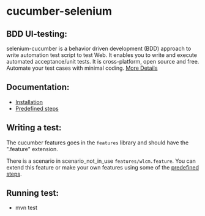 cucumber-selenium
=================

BDD UI-testing:
-----------------

selenium-cucumber is a behavior driven development (BDD) approach to write automation test script to test Web.
It enables you to write and execute automated acceptance/unit tests.
It is cross-platform, open source and free.
Automate your test cases with minimal coding.
[More Details](http://seleniumcucumber.info/)

Documentation:
-----------------

* [Installation](doc/installation.md)
* [Predefined steps](doc/Predsteps.md)

Writing a test:
-----------------

The cucumber features goes in the `features` library and should have the ".feature" extension.

There is a scenario in scenario_not_in_use `features/wlcm.feature`. You can extend this feature or make your own features using some of the [predefined steps](doc/predsteps.md).

Running test:
-----------------

* mvn test 



